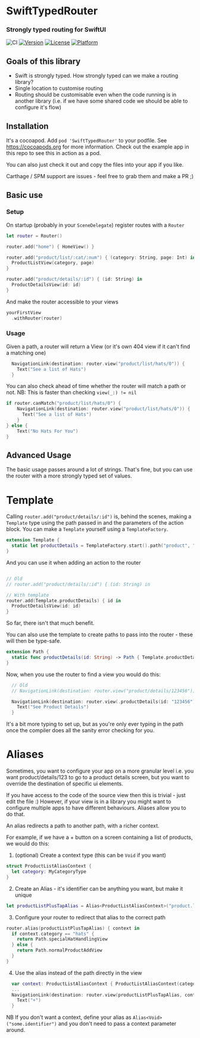# SwiftTypedRouter

### Strongly typed routing for SwiftUI

![CI](https://github.com/deanWombourne/SwiftTypedRouter/workflows/CI/badge.svg?branch=master)
[![Version](https://img.shields.io/cocoapods/v/SwiftTypedRouter.svg?style=flat)](https://cocoapods.org/pods/SwiftTypedRouter)
[![License](https://img.shields.io/cocoapods/l/SwiftTypedRouter.svg?style=flat)](https://cocoapods.org/pods/SwiftTypedRouter)
[![Platform](https://img.shields.io/cocoapods/p/SwiftTypedRouter.svg?style=flat)](https://cocoapods.org/pods/SwiftTypedRouter)

## Goals of this library

- Swift is strongly typed. How strongly typed can we make a routing library?
- Single location to customise routing
- Routing should be customisable even when the code running is in another library (i.e. if we have some shared code we should be able to configure it's flow)

## Installation

It's a cocoapod. Add `pod 'SwiftTypedRouter'` to your podfile. See https://cocoapods.org for more information. Check out the example app in this repo to see this in action as a pod.

You can also just check it out and copy the files into your app if you like.

Carthage / SPM support are issues - feel free to grab them and make a PR ;)

## Basic use

### Setup

On startup (probably in your `SceneDelegate`) register routes with a `Router`

```swift
let router = Router()

router.add("home") { HomeView() }

router.add("product/list/:cat/:num") { (category: String, page: Int) in
  ProductListView(category, page)
}

router.add("product/details/:id") { (id: String) in 
  ProductDetailsView(id: id)
}
```

And make the router accessible to your views

```swift
yourFirstView
  .withRouter(router)
```

### Usage

Given a path, a router will return a View (or it's own 404 view if it can't find a matching one)

```swift
  NavigationLink(destination: router.view("product/list/hats/0")) {
    Text("See a list of Hats")
  }
```

You can also check ahead of time whether the router will match a path or not. NB: This is faster than checking `view(_:) != nil`

```swift
if router.canMatch("product/list/hats/0") {
    NavigationLink(destination: router.view("product/list/hats/0")) {
      Text("See a list of Hats")
    }
} else {
    Text("No Hats For You")
}
```

## Advanced Usage

The basic usage passes around a lot of strings. That's fine, but you can use the router with a more strongly typed set of values.

# Template

Calling `router.add("product/details/:id")` is, behind the scenes, making a `Template` type using the path passed in and the parameters of the action block. You can make a `Template` yourself using a `TemplateFactory`.

```swift
extension Template {
  static let productDetails = TemplateFactory.start().path("product", "details").placeholder("id", String.self).template()
}
```

And you can use it when adding an action to the router

```swift

// Old
// router.add("product/details/:id") { (id: String) in 

// With template
router.add(Template.productDetails) { id in
  ProductDetailsView(id: id)
}
```

So far, there isn't that much benefit.

You can also use the template to create paths to pass into the router - these will then be type-safe.

```swift
extension Path {
  static func productDetails(id: String) -> Path { Template.productDetails.path(id) }
}
```

Now, when you use the router to find a view you would do this:

```swift
  // Old
  // NavigationLink(destination: router.view("product/details/123456")) {

  NavigationLink(destination: router.view(.productDetails(id: "123456"))) {
    Text("See Product Details")
  }
```

It's a bit more typing to set up, but as you're only ever typing in the path once the compiler does all the sanity error checking for you.

# Aliases

Sometimes, you want to configure your app on a more granular level i.e. you want product/details/123 to go to a product details screen, but you want to override the destination of specific ui elements.

If you have access to the code of the source view then this is trivial - just edit the file :) However, if your view is in a library you might want to configure multiple apps to have different behaviours. Aliases allow you to do that.

An alias redirects a path to another path, with a richer context.

For example, if we have a + button on a screen containing a list of products, we would do this:

1) (optional) Create a context type (this can be `Void` if you want)

```swift
struct ProductListAliasContext {
  let category: MyCategoryType
}
```

2) Create an Alias - it's identifier can be anything you want, but make it unique

```swift
let productListPlusTapAlias = Alias<ProductListAliasContext>("product.list.plus.tap")
```

3) Configure your router to redirect that alias to the correct path

```swift
router.alias(productListPlusTapAlias) { context in
  if context.category == "hats" {
    return Path.specialHatHandlingView
  } else {
    return Path.normalProductAddView
  }
}
```

4) Use the alias instead of the path directly in the view

```swift
  var context: ProductListAliasContext { ProductListAliasContext(category: self.categpory) }
  ...
  NavigationLink(destination: router.view(productListPlusTapAlias, context: context))) {
    Text("+")
  }
```

NB If you don't want a context, define your alias as `Alias<Void>("some.identifier")` and you don't need to pass a context parameter around.
